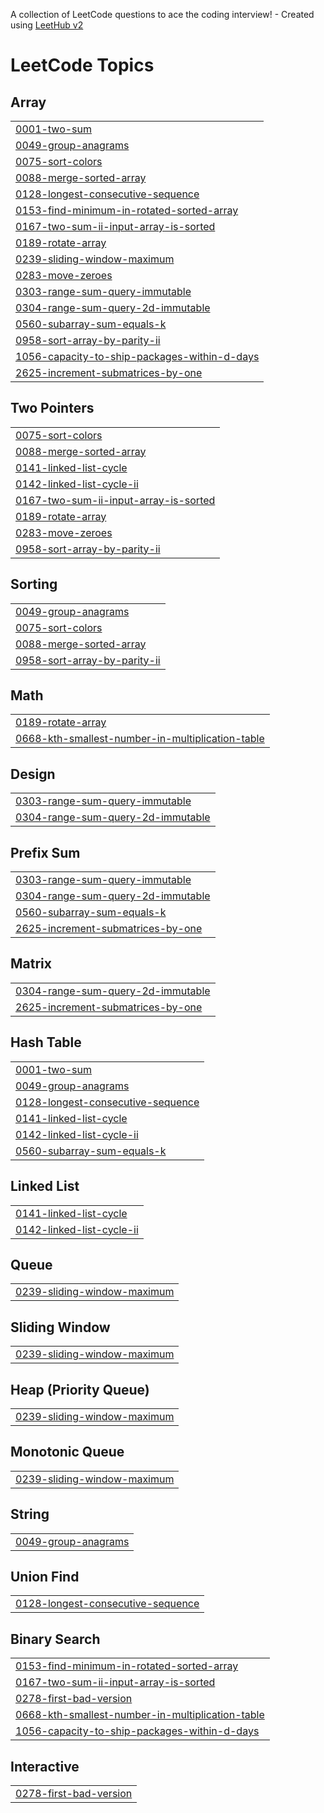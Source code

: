 A collection of LeetCode questions to ace the coding interview! - Created using [LeetHub v2](https://github.com/arunbhardwaj/LeetHub-2.0)
<!---LeetCode Topics Start-->
# LeetCode Topics
## Array
|  |
| ------- |
| [0001-two-sum](https://github.com/moldalievazim/algos_dm_cs-p/tree/master/0001-two-sum) |
| [0049-group-anagrams](https://github.com/moldalievazim/algos_dm_cs-p/tree/master/0049-group-anagrams) |
| [0075-sort-colors](https://github.com/moldalievazim/algos_dm_cs-p/tree/master/0075-sort-colors) |
| [0088-merge-sorted-array](https://github.com/moldalievazim/algos_dm_cs-p/tree/master/0088-merge-sorted-array) |
| [0128-longest-consecutive-sequence](https://github.com/moldalievazim/algos_dm_cs-p/tree/master/0128-longest-consecutive-sequence) |
| [0153-find-minimum-in-rotated-sorted-array](https://github.com/moldalievazim/algos_dm_cs-p/tree/master/0153-find-minimum-in-rotated-sorted-array) |
| [0167-two-sum-ii-input-array-is-sorted](https://github.com/moldalievazim/algos_dm_cs-p/tree/master/0167-two-sum-ii-input-array-is-sorted) |
| [0189-rotate-array](https://github.com/moldalievazim/algos_dm_cs-p/tree/master/0189-rotate-array) |
| [0239-sliding-window-maximum](https://github.com/moldalievazim/algos_dm_cs-p/tree/master/0239-sliding-window-maximum) |
| [0283-move-zeroes](https://github.com/moldalievazim/algos_dm_cs-p/tree/master/0283-move-zeroes) |
| [0303-range-sum-query-immutable](https://github.com/moldalievazim/algos_dm_cs-p/tree/master/0303-range-sum-query-immutable) |
| [0304-range-sum-query-2d-immutable](https://github.com/moldalievazim/algos_dm_cs-p/tree/master/0304-range-sum-query-2d-immutable) |
| [0560-subarray-sum-equals-k](https://github.com/moldalievazim/algos_dm_cs-p/tree/master/0560-subarray-sum-equals-k) |
| [0958-sort-array-by-parity-ii](https://github.com/moldalievazim/algos_dm_cs-p/tree/master/0958-sort-array-by-parity-ii) |
| [1056-capacity-to-ship-packages-within-d-days](https://github.com/moldalievazim/algos_dm_cs-p/tree/master/1056-capacity-to-ship-packages-within-d-days) |
| [2625-increment-submatrices-by-one](https://github.com/moldalievazim/algos_dm_cs-p/tree/master/2625-increment-submatrices-by-one) |
## Two Pointers
|  |
| ------- |
| [0075-sort-colors](https://github.com/moldalievazim/algos_dm_cs-p/tree/master/0075-sort-colors) |
| [0088-merge-sorted-array](https://github.com/moldalievazim/algos_dm_cs-p/tree/master/0088-merge-sorted-array) |
| [0141-linked-list-cycle](https://github.com/moldalievazim/algos_dm_cs-p/tree/master/0141-linked-list-cycle) |
| [0142-linked-list-cycle-ii](https://github.com/moldalievazim/algos_dm_cs-p/tree/master/0142-linked-list-cycle-ii) |
| [0167-two-sum-ii-input-array-is-sorted](https://github.com/moldalievazim/algos_dm_cs-p/tree/master/0167-two-sum-ii-input-array-is-sorted) |
| [0189-rotate-array](https://github.com/moldalievazim/algos_dm_cs-p/tree/master/0189-rotate-array) |
| [0283-move-zeroes](https://github.com/moldalievazim/algos_dm_cs-p/tree/master/0283-move-zeroes) |
| [0958-sort-array-by-parity-ii](https://github.com/moldalievazim/algos_dm_cs-p/tree/master/0958-sort-array-by-parity-ii) |
## Sorting
|  |
| ------- |
| [0049-group-anagrams](https://github.com/moldalievazim/algos_dm_cs-p/tree/master/0049-group-anagrams) |
| [0075-sort-colors](https://github.com/moldalievazim/algos_dm_cs-p/tree/master/0075-sort-colors) |
| [0088-merge-sorted-array](https://github.com/moldalievazim/algos_dm_cs-p/tree/master/0088-merge-sorted-array) |
| [0958-sort-array-by-parity-ii](https://github.com/moldalievazim/algos_dm_cs-p/tree/master/0958-sort-array-by-parity-ii) |
## Math
|  |
| ------- |
| [0189-rotate-array](https://github.com/moldalievazim/algos_dm_cs-p/tree/master/0189-rotate-array) |
| [0668-kth-smallest-number-in-multiplication-table](https://github.com/moldalievazim/algos_dm_cs-p/tree/master/0668-kth-smallest-number-in-multiplication-table) |
## Design
|  |
| ------- |
| [0303-range-sum-query-immutable](https://github.com/moldalievazim/algos_dm_cs-p/tree/master/0303-range-sum-query-immutable) |
| [0304-range-sum-query-2d-immutable](https://github.com/moldalievazim/algos_dm_cs-p/tree/master/0304-range-sum-query-2d-immutable) |
## Prefix Sum
|  |
| ------- |
| [0303-range-sum-query-immutable](https://github.com/moldalievazim/algos_dm_cs-p/tree/master/0303-range-sum-query-immutable) |
| [0304-range-sum-query-2d-immutable](https://github.com/moldalievazim/algos_dm_cs-p/tree/master/0304-range-sum-query-2d-immutable) |
| [0560-subarray-sum-equals-k](https://github.com/moldalievazim/algos_dm_cs-p/tree/master/0560-subarray-sum-equals-k) |
| [2625-increment-submatrices-by-one](https://github.com/moldalievazim/algos_dm_cs-p/tree/master/2625-increment-submatrices-by-one) |
## Matrix
|  |
| ------- |
| [0304-range-sum-query-2d-immutable](https://github.com/moldalievazim/algos_dm_cs-p/tree/master/0304-range-sum-query-2d-immutable) |
| [2625-increment-submatrices-by-one](https://github.com/moldalievazim/algos_dm_cs-p/tree/master/2625-increment-submatrices-by-one) |
## Hash Table
|  |
| ------- |
| [0001-two-sum](https://github.com/moldalievazim/algos_dm_cs-p/tree/master/0001-two-sum) |
| [0049-group-anagrams](https://github.com/moldalievazim/algos_dm_cs-p/tree/master/0049-group-anagrams) |
| [0128-longest-consecutive-sequence](https://github.com/moldalievazim/algos_dm_cs-p/tree/master/0128-longest-consecutive-sequence) |
| [0141-linked-list-cycle](https://github.com/moldalievazim/algos_dm_cs-p/tree/master/0141-linked-list-cycle) |
| [0142-linked-list-cycle-ii](https://github.com/moldalievazim/algos_dm_cs-p/tree/master/0142-linked-list-cycle-ii) |
| [0560-subarray-sum-equals-k](https://github.com/moldalievazim/algos_dm_cs-p/tree/master/0560-subarray-sum-equals-k) |
## Linked List
|  |
| ------- |
| [0141-linked-list-cycle](https://github.com/moldalievazim/algos_dm_cs-p/tree/master/0141-linked-list-cycle) |
| [0142-linked-list-cycle-ii](https://github.com/moldalievazim/algos_dm_cs-p/tree/master/0142-linked-list-cycle-ii) |
## Queue
|  |
| ------- |
| [0239-sliding-window-maximum](https://github.com/moldalievazim/algos_dm_cs-p/tree/master/0239-sliding-window-maximum) |
## Sliding Window
|  |
| ------- |
| [0239-sliding-window-maximum](https://github.com/moldalievazim/algos_dm_cs-p/tree/master/0239-sliding-window-maximum) |
## Heap (Priority Queue)
|  |
| ------- |
| [0239-sliding-window-maximum](https://github.com/moldalievazim/algos_dm_cs-p/tree/master/0239-sliding-window-maximum) |
## Monotonic Queue
|  |
| ------- |
| [0239-sliding-window-maximum](https://github.com/moldalievazim/algos_dm_cs-p/tree/master/0239-sliding-window-maximum) |
## String
|  |
| ------- |
| [0049-group-anagrams](https://github.com/moldalievazim/algos_dm_cs-p/tree/master/0049-group-anagrams) |
## Union Find
|  |
| ------- |
| [0128-longest-consecutive-sequence](https://github.com/moldalievazim/algos_dm_cs-p/tree/master/0128-longest-consecutive-sequence) |
## Binary Search
|  |
| ------- |
| [0153-find-minimum-in-rotated-sorted-array](https://github.com/moldalievazim/algos_dm_cs-p/tree/master/0153-find-minimum-in-rotated-sorted-array) |
| [0167-two-sum-ii-input-array-is-sorted](https://github.com/moldalievazim/algos_dm_cs-p/tree/master/0167-two-sum-ii-input-array-is-sorted) |
| [0278-first-bad-version](https://github.com/moldalievazim/algos_dm_cs-p/tree/master/0278-first-bad-version) |
| [0668-kth-smallest-number-in-multiplication-table](https://github.com/moldalievazim/algos_dm_cs-p/tree/master/0668-kth-smallest-number-in-multiplication-table) |
| [1056-capacity-to-ship-packages-within-d-days](https://github.com/moldalievazim/algos_dm_cs-p/tree/master/1056-capacity-to-ship-packages-within-d-days) |
## Interactive
|  |
| ------- |
| [0278-first-bad-version](https://github.com/moldalievazim/algos_dm_cs-p/tree/master/0278-first-bad-version) |
<!---LeetCode Topics End-->